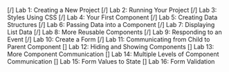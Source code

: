 [/] Lab 1: Creating a New Project
[/] Lab 2: Running Your Project
[/] Lab 3: Styles Using CSS
[/] Lab 4: Your First Component
[/] Lab 5: Creating Data Structures
[/] Lab 6: Passing Data into a Component
[/] Lab 7: Displaying List Data
[/] Lab 8: More Reusable Components
[/] Lab 9: Responding to an Event
[/] Lab 10: Create a Form
[/] Lab 11: Communicating from Child to Parent Component
[] Lab 12: Hiding and Showing Components
[] Lab 13: More Component Communication
[] Lab 14: Multiple Levels of Component Communication
[] Lab 15: Form Values to State
[] Lab 16: Form Validation